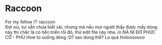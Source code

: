 # Raccoon
For my fellow IT raccoon  
Đợi xíu, tui vẫn chưa biết xài, nhưng mà nếu mọi người thấy được mấy dòng này thì chắc là có tiến triển rồi đó, thử edit file này nha. /n
NÀ NÍ ĐỜ PHỨC CỜ - PHÚ
How to xuống dòng :D?
sao dùng thế?
Lú quá
Holooooooo
